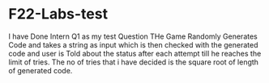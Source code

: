 # F22-Labs-test
I have Done Intern Q1 as my test Question 
THe Game Randomly Generates Code and takes a string as input which is then checked with the generated code and user is Told about the status after each attempt till he reaches the limit of tries.
The no of tries that i have decided is the square root of length of generated code.
